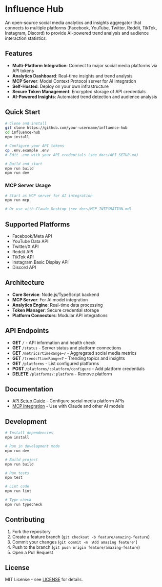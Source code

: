 # Influence Hub

An open-source social media analytics and insights aggregator that connects to multiple platforms (Facebook, YouTube, Twitter, Reddit, TikTok, Instagram, Discord) to provide AI-powered trend analysis and audience interaction statistics.

## Features

- **Multi-Platform Integration**: Connect to major social media platforms via API tokens
- **Analytics Dashboard**: Real-time insights and trend analysis
- **MCP Server**: Model Context Protocol server for AI integration
- **Self-Hosted**: Deploy on your own infrastructure
- **Secure Token Management**: Encrypted storage of API credentials
- **AI-Powered Insights**: Automated trend detection and audience analysis

## Quick Start

```bash
# Clone and install
git clone https://github.com/your-username/influence-hub
cd influence-hub
npm install

# Configure your API tokens
cp .env.example .env
# Edit .env with your API credentials (see docs/API_SETUP.md)

# Build and start
npm run build
npm run dev
```

### MCP Server Usage

```bash
# Start as MCP server for AI integration
npm run mcp

# Or use with Claude Desktop (see docs/MCP_INTEGRATION.md)
```

## Supported Platforms

- Facebook/Meta API
- YouTube Data API
- Twitter/X API
- Reddit API
- TikTok API
- Instagram Basic Display API
- Discord API

## Architecture

- **Core Service**: Node.js/TypeScript backend
- **MCP Server**: For AI model integration
- **Analytics Engine**: Real-time data processing
- **Token Manager**: Secure credential storage
- **Platform Connectors**: Modular API integrations

## API Endpoints

- **GET** `/` - API information and health check
- **GET** `/status` - Server status and platform connections  
- **GET** `/metrics?timeRange=7` - Aggregated social media metrics
- **GET** `/trends?timeRange=7` - Trending topics and insights
- **GET** `/platforms` - List configured platforms
- **POST** `/platforms/:platform/configure` - Add platform credentials
- **DELETE** `/platforms/:platform` - Remove platform

## Documentation

- [API Setup Guide](docs/API_SETUP.md) - Configure social media platform APIs
- [MCP Integration](docs/MCP_INTEGRATION.md) - Use with Claude and other AI models

## Development

```bash
# Install dependencies
npm install

# Run in development mode
npm run dev

# Build project
npm run build

# Run tests
npm test

# Lint code
npm run lint

# Type check
npm run typecheck
```

## Contributing

1. Fork the repository
2. Create a feature branch (`git checkout -b feature/amazing-feature`)
3. Commit your changes (`git commit -m 'Add amazing feature'`)
4. Push to the branch (`git push origin feature/amazing-feature`)
5. Open a Pull Request

## License

MIT License - see [LICENSE](LICENSE) for details.